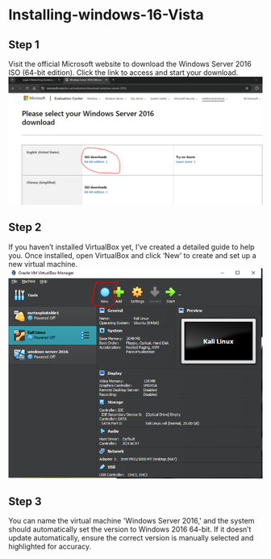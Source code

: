 # Installing-windows-16-Vista
<h2>Step 1</h2>
Visit the official Microsoft website to download the Windows Server 2016 ISO (64-bit edition). Click the <a href="https://www.microsoft.com/en-us/evalcenter/evaluate-windows-server-2016?msockid=09c4b7a977c167441f0ca2f3765e66ba"> </a>link to access and start your download.


<img src="Folder/wind1.png">


<h2>Step 2 </h2>
If you haven’t installed VirtualBox yet, I’ve created a detailed guide to help you. Once installed, open VirtualBox and click ‘New’ to create and set up a new virtual machine.


<img src="Folder/wind 2.png">


<h2>Step 3</h2>
You can name the virtual machine 'Windows Server 2016,' and the system should automatically set the version to Windows 2016 64-bit. If it doesn’t update automatically, ensure the correct version is manually selected and highlighted for accuracy.



